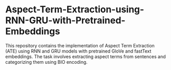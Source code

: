 # Aspect-Term-Extraction-using-RNN-GRU-with-Pretrained-Embeddings
This repository contains the implementation of Aspect Term Extraction (ATE) using RNN and GRU models with pretrained GloVe and fastText embeddings. The task involves extracting aspect terms from sentences and categorizing them using BIO encoding.
